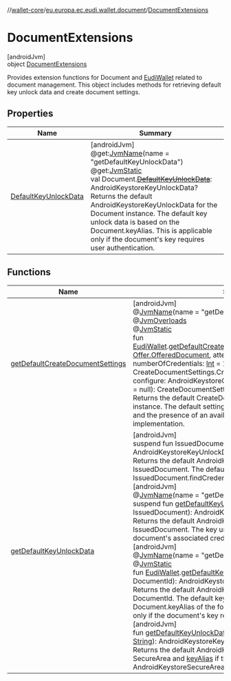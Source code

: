 //[wallet-core](../../../index.md)/[eu.europa.ec.eudi.wallet.document](../index.md)/[DocumentExtensions](index.md)

# DocumentExtensions

[androidJvm]\
object [DocumentExtensions](index.md)

Provides extension functions for Document and [EudiWallet](../../eu.europa.ec.eudi.wallet/-eudi-wallet/index.md) related to document management. This object includes methods for retrieving default key unlock data and create document settings.

## Properties

| Name | Summary |
|---|---|
| [DefaultKeyUnlockData](-default-key-unlock-data.md) | [androidJvm]<br>@get:[JvmName](https://kotlinlang.org/api/latest/jvm/stdlib/kotlin-stdlib/kotlin.jvm/-jvm-name/index.html)(name = &quot;getDefaultKeyUnlockData&quot;)<br>@get:[JvmStatic](https://kotlinlang.org/api/latest/jvm/stdlib/kotlin-stdlib/kotlin.jvm/-jvm-static/index.html)<br>val Document.[~~DefaultKeyUnlockData~~](-default-key-unlock-data.md): AndroidKeystoreKeyUnlockData?<br>Returns the default AndroidKeystoreKeyUnlockData for the Document instance. The default key unlock data is based on the Document.keyAlias. This is applicable only if the document's key requires user authentication. |

## Functions

| Name | Summary |
|---|---|
| [getDefaultCreateDocumentSettings](get-default-create-document-settings.md) | [androidJvm]<br>@[JvmName](https://kotlinlang.org/api/latest/jvm/stdlib/kotlin-stdlib/kotlin.jvm/-jvm-name/index.html)(name = &quot;getDefaultCreateDocumentSettings&quot;)<br>@[JvmOverloads](https://kotlinlang.org/api/latest/jvm/stdlib/kotlin-stdlib/kotlin.jvm/-jvm-overloads/index.html)<br>@[JvmStatic](https://kotlinlang.org/api/latest/jvm/stdlib/kotlin-stdlib/kotlin.jvm/-jvm-static/index.html)<br>fun [EudiWallet](../../eu.europa.ec.eudi.wallet/-eudi-wallet/index.md).[getDefaultCreateDocumentSettings](get-default-create-document-settings.md)(offeredDocument: [Offer.OfferedDocument](../../eu.europa.ec.eudi.wallet.issue.openid4vci/-offer/-offered-document/index.md), attestationChallenge: [ByteArray](https://kotlinlang.org/api/latest/jvm/stdlib/kotlin-stdlib/kotlin/-byte-array/index.html)? = null, numberOfCredentials: [Int](https://kotlinlang.org/api/latest/jvm/stdlib/kotlin-stdlib/kotlin/-int/index.html) = 1, credentialPolicy: CreateDocumentSettings.CredentialPolicy = RotateUse, configure: AndroidKeystoreCreateKeySettings.Builder.() -&gt; [Unit](https://kotlinlang.org/api/latest/jvm/stdlib/kotlin-stdlib/kotlin/-unit/index.html)? = null): CreateDocumentSettings<br>Returns the default CreateDocumentSettings for the [EudiWallet](../../eu.europa.ec.eudi.wallet/-eudi-wallet/index.md) instance. The default settings are based on the [EudiWalletConfig](../../eu.europa.ec.eudi.wallet/-eudi-wallet-config/index.md) and the presence of an available AndroidKeystoreSecureArea implementation. |
| [getDefaultKeyUnlockData](get-default-key-unlock-data.md) | [androidJvm]<br>suspend fun IssuedDocument.[getDefaultKeyUnlockData](get-default-key-unlock-data.md)(): AndroidKeystoreKeyUnlockData?<br>Returns the default AndroidKeystoreKeyUnlockData for the IssuedDocument. The default key unlock data is based on the IssuedDocument.findCredential<br>[androidJvm]<br>@[JvmName](https://kotlinlang.org/api/latest/jvm/stdlib/kotlin-stdlib/kotlin.jvm/-jvm-name/index.html)(name = &quot;getDefaultKeyUnlockDataForDocument&quot;)<br>suspend fun [getDefaultKeyUnlockData](get-default-key-unlock-data.md)(document: IssuedDocument): AndroidKeystoreKeyUnlockData?<br>Returns the default AndroidKeystoreKeyUnlockData for the given IssuedDocument. The key unlock data is retrieved based on the document's associated credential.<br>[androidJvm]<br>@[JvmName](https://kotlinlang.org/api/latest/jvm/stdlib/kotlin-stdlib/kotlin.jvm/-jvm-name/index.html)(name = &quot;getDefaultKeyUnlockData&quot;)<br>@[JvmStatic](https://kotlinlang.org/api/latest/jvm/stdlib/kotlin-stdlib/kotlin.jvm/-jvm-static/index.html)<br>fun [EudiWallet](../../eu.europa.ec.eudi.wallet/-eudi-wallet/index.md).[getDefaultKeyUnlockData](get-default-key-unlock-data.md)(documentId: DocumentId): AndroidKeystoreKeyUnlockData?<br>Returns the default AndroidKeystoreKeyUnlockData for the given DocumentId. The default key unlock data is based on the Document.keyAlias of the found document. This is applicable only if the document's key requires user authentication.<br>[androidJvm]<br>fun [getDefaultKeyUnlockData](get-default-key-unlock-data.md)(secureArea: SecureArea, keyAlias: [String](https://kotlinlang.org/api/latest/jvm/stdlib/kotlin-stdlib/kotlin/-string/index.html)): AndroidKeystoreKeyUnlockData?<br>Returns the default AndroidKeystoreKeyUnlockData for the given SecureArea and [keyAlias](get-default-key-unlock-data.md) if the [secureArea](get-default-key-unlock-data.md) is an instance of AndroidKeystoreSecureArea. |
